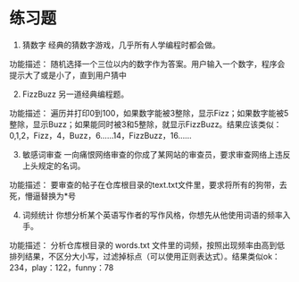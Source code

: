 # 练习题

1. 猜数字
经典的猜数字游戏，几乎所有人学编程时都会做。

功能描述： 随机选择一个三位以内的数字作为答案。用户输入一个数字，程序会提示大了或是小了，直到用户猜中


2. FizzBuzz
另一道经典编程题。

功能描述： 遍历并打印0到100，如果数字能被3整除，显示Fizz；如果数字能被5整除，显示Buzz；如果能同时被3和5整除，就显示FizzBuzz。结果应该类似：0,1,2，Fizz，4，Buzz，6……14，FizzBuzz，16……


3. 敏感词审查
一向痛恨网络审查的你成了某网站的审查员，要求审查网络上违反上头规定的名词。

功能描述： 要审查的帖子在仓库根目录的text.txt文件里，要求将所有的狗带，去死，懵逼替换为*号


4. 词频统计
你想分析某个英语写作者的写作风格，你想先从他使用词语的频率入手。

功能描述： 分析仓库根目录的 words.txt 文件里的词频，按照出现频率由高到低排列结果，不区分大小写，过滤掉标点（可以使用正则表达式）。结果类似ok：234，play：122，funny：78